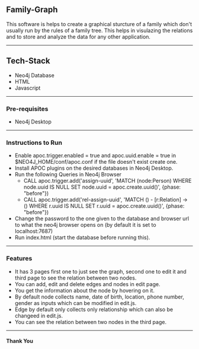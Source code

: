 ## Family-Graph
This software is helps to create a graphical sturcture of a family which don't usually run by the rules of a family tree. This helps in visulazing the relations and to store and analyze the data for any other application.

---

## Tech-Stack
- Neo4j Database
- HTML
- Javascript

---

### Pre-requisites
- Neo4j Desktop

---
### Instructions to Run

- Enable apoc.trigger.enabled = true and apoc.uuid.enable = true in $NEO4J_HOME/conf/apoc.conf if the file doesn't exist create one.
- Install APOC plugins on the desired databases in Neo4j Desktop.
- Run the following Queries in Neo4j Browser
  - CALL apoc.trigger.add('assign-uuid', 'MATCH (node:Person) WHERE node.uuid IS NULL SET node.uuid = apoc.create.uuid()', {phase: "before"})
  - CALL apoc.trigger.add('rel-assign-uuid', 'MATCH () - [r:Relation] -> () WHERE r.uuid IS NULL SET r.uuid = apoc.create.uuid()', {phase: "before"})
- Change the password to the one given to the database and browser url to what the neo4j browser opens on (by default it is set to localhost:7687)
- Run index.html (start the database before running this).

---
### Features
- It has 3 pages first one to just see the graph, second one to edit it and third page to see the relation between two nodes.
- You can add, edit and delete edges and nodes in edit page.
- You get the information about the node by hovering on it.
- By default node collects name, date of birth, location, phone number, gender as inputs which can be modified in edit.js.
- Edge by default only collects only relationship which can also be changeed in edit.js.
- You can see the relation between two nodes in the third page.

---

#### Thank You

